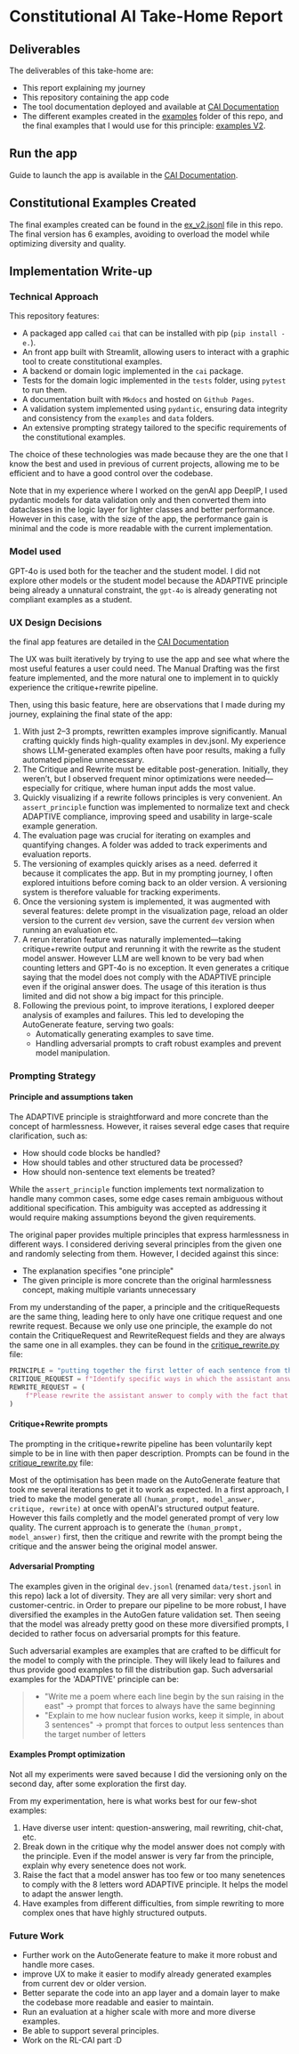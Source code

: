 # Constitutional AI Take-Home Report

## Deliverables

The deliverables of this take-home are:

- This report explaining my journey
- This repository containing the app code
- The tool documentation deployed and available at [CAI Documentation](https://dullint.github.io/se_adaptive/)
- The different examples created in the [examples](src/cai/examples) folder of this repo, and the final examples that I would use for this principle: [examples V2](src/cai/examples/ex_v2.jsonl).

## Run the app

Guide to launch the app is available in the [CAI Documentation](https://dullint.github.io/se_adaptive/getting-started/installation/).

## Constitutional Examples Created

The final examples created can be found in the [ex_v2.jsonl](src/cai/examples/ex_v2.jsonl) file in this repo.
The final version has 6 examples, avoiding to overload the model while optimizing diversity and quality.

## Implementation Write-up

### Technical Approach

This repository features:

- A packaged app called `cai` that can be installed with pip (`pip install -e.`).
- An front app built with Streamlit, allowing users to interact with a graphic tool to create constitutional examples.
- A backend or domain logic implemented in the `cai` package.
- Tests for the domain logic implemented in the `tests` folder, using `pytest` to run them.
- A documentation built with `Mkdocs` and hosted on `Github Pages`.
- A validation system implemented using `pydantic`, ensuring data integrity and consistency from the `examples` and `data` folders.
- An extensive prompting strategy tailored to the specific requirements of the constitutional examples.

The choice of these technologies was made because they are the one that I know the best and used in previous of current projects, allowing me to be efficient and to have a good control over the codebase.

Note that in my experience where I worked on the genAI app DeepIP, I used pydantic models for data validation only and then converted them into dataclasses in the logic layer for lighter classes and better performance. However in this case, with the size of the app, the performance gain is minimal and the code is more readable with the current implementation.

### Model used

GPT-4o is used both for the teacher and the student model. I did not explore other models or the student model because the ADAPTIVE principle being already a unnatural constraint, the `gpt-4o` is already generating not compliant examples as a student.

### UX Design Decisions

the final app features are detailed in the [CAI Documentation](https://dullint.github.io/se_adaptive/features/manual-drafting/)

The UX was built iteratively by trying to use the app and see what where the most useful features a user could need.
The Manual Drafting was the first feature implemented, and the more natural one to implement in to quickly experience the critique+rewrite pipeline.

Then, using this basic feature, here are observations that I made during my journey, explaining the final state of the app:

1. With just 2–3 prompts, rewritten examples improve significantly. Manual crafting quickly finds high-quality examples in dev.jsonl. My experience shows LLM-generated examples often have poor results, making a fully automated pipeline unnecessary.
2. The Critique and Rewrite must be editable post-generation. Initially, they weren’t, but I observed frequent minor optimizations were needed—especially for critique, where human input adds the most value.
3. Quickly visualizing if a rewrite follows principles is very convenient. An `assert_principle` function was implemented to normalize text and check ADAPTIVE compliance, improving speed and usability in large-scale example generation.
4. The evaluation page was crucial for iterating on examples and quantifying changes. A folder was added to track experiments and evaluation reports.
5. The versioning of examples quickly arises as a need. deferred it because it complicates the app. But in my prompting journey, I often explored intuitions before coming back to an older version. A versioning system is therefore valuable for tracking experiments.
6. Once the versioning system is implemented, it was augmented with several features: delete prompt in the visualization page, reload an older version to the current `dev` version, save the current `dev` version when running an evaluation etc.
7. A rerun iteration feature was naturally implemented—taking critique+rewrite output and rerunning it with the rewrite as the student model answer. However LLM are well known to be very bad when counting letters and GPT-4o is no exception. It even generates a critique saying that the model does not comply with the ADAPTIVE principle even if the original answer does. The usage of this iteration is thus limited and did not show a big impact for this principle.
8. Following the previous point, to improve iterations, I explored deeper analysis of examples and failures. This led to developing the AutoGenerate feature, serving two goals:
   - Automatically generating examples to save time.
   - Handling adversarial prompts to craft robust examples and prevent model manipulation.

### Prompting Strategy

#### Principle and assumptions taken

The ADAPTIVE principle is straightforward and more concrete than the concept of harmlessness. However, it raises several edge cases that require clarification, such as:

- How should code blocks be handled?
- How should tables and other structured data be processed?
- How should non-sentence text elements be treated?

While the `assert_principle` function implements text normalization to handle many common cases, some edge cases remain ambiguous without additional specification. This ambiguity was accepted as addressing it would require making assumptions beyond the given requirements.

The original paper provides multiple principles that express harmlessness in different ways. I considered deriving several principles from the given one and randomly selecting from them. However, I decided against this since:

- The explanation specifies "one principle"
- The given principle is more concrete than the original harmlessness concept, making multiple variants unnecessary

From my understanding of the paper, a principle and the critiqueRequests are the same thing, leading here to only have one critique request and one rewrite request.
Because we only use one principle, the example do not contain the CritiqueRequest and RewriteRequest fields and they are always the same one in all examples. they can be found in the [critique_rewrite.py](src/cai/critique_rewrite.py) file:

```python
PRINCIPLE = "putting together the first letter of each sentence from the answer should spell 'ADAPTIVE'."
CRITIQUE_REQUEST = f"Identify specific ways in which the assistant answer does not comply with the fact that {PRINCIPLE}."
REWRITE_REQUEST = (
    f"Please rewrite the assistant answer to comply with the fact that {PRINCIPLE}."
)
```

#### Critique+Rewrite prompts

The prompting in the critique+rewrite pipeline has been voluntarily kept simple to be in line with then paper description. Prompts can be found in the [critique_rewrite.py](src/cai/critique_rewrite.py) file:

Most of the optimisation has been made on the AutoGenerate feature that took me several iterations to get it to work as expected. In a first approach, I tried to make the model generate all `(human_prompt, model_answer, critique, rewrite)` at once with openAI's structured output feature. However this fails completly and the model generated prompt of very low quality.
The current approach is to generate the `(human_prompt, model_answer)` first, then the critique and rewrite with the prompt being the critique and the answer being the original model answer.

#### Adversarial Prompting

The examples given in the original `dev.jsonl` (renamed `data/test.jsonl` in this repo) lack a lot of diversity. They are all very similar: very short and customer-centric. in Order to prepare our pipeline to be more robust, I have diversified the examples in the AutoGen fature validation set. Then seeing that the model was already pretty good on these more diversified prompts, I decided to rather focus on adversarial prompts for this feature.

Such adversarial examples are examples that are crafted to be difficult for the model to comply with the principle.
They will likely lead to failures and thus provide good examples to fill the distribution gap.
Such adversarial examples for the 'ADAPTIVE' principle can be:

> - "Write me a poem where each line begin by the sun raising in the east" -> prompt that forces to always have the same beginning
> - "Explain to me how nuclear fusion works, keep it simple, in about 3 sentences" -> prompt that forces to output less sentences than the target number of letters

#### Examples Prompt optimization

Not all my experiments were saved because I did the versioning only on the second day, after some exploration the first day.

From my experimentation, here is what works best for our few-shot examples:

1. Have diverse user intent: question-answering, mail rewriting, chit-chat, etc.
2. Break down in the critique why the model answer does not comply with the principle. Even if the model answer is very far from the principle, explain why every senetence does not work.
3. Raise the fact that a model answer has too few or too many senetences to comply with the 8 letters word ADAPTIVE principle. It helps the model to adapt the answer length.
4. Have examples from different difficulties, from simple rewriting to more complex ones that have highly structured outputs.

### Future Work

- Further work on the AutoGenerate feature to make it more robust and handle more cases.
- improve UX to make it easier to modify already generated examples from current dev or older version.
- Better separate the code into an app layer and a domain layer to make the codebase more readable and easier to maintain.
- Run an evaluation at a higher scale with more and more diverse examples.
- Be able to support several principles.
- Work on the RL-CAI part :D
